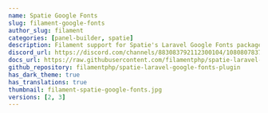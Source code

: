 ```yaml
---
name: Spatie Google Fonts
slug: filament-google-fonts
author_slug: filament
categories: [panel-builder, spatie]
description: Filament support for Spatie's Laravel Google Fonts package.
discord_url: https://discord.com/channels/883083792112300104/1080807837833384017
docs_url: https://raw.githubusercontent.com/filamentphp/spatie-laravel-google-fonts-plugin/3.x/README.md
github_repository: filamentphp/spatie-laravel-google-fonts-plugin
has_dark_theme: true
has_translations: true
thumbnail: filament-spatie-google-fonts.jpg
versions: [2, 3]
---
```

